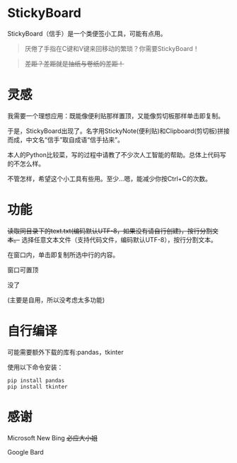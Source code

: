 # StickyBoard
StickyBoard（信手）是一个类便签小工具，可能有点用。

> 厌倦了手指在C键和V键来回移动的繁琐？你需要StickyBoard！

> ~~差距？差距就是抽纸与卷纸的差距！~~

# 灵感
我需要一个理想应用：既能像便利贴那样置顶，又能像剪切板那样单击即复制。

于是，StickyBoard出现了。名字用StickyNote(便利贴)和Clipboard(剪切板)拼接而成，中文名“信手”取自成语“信手拈来”。

本人的Python比较菜，写的过程中请教了不少次人工智能的帮助。总体上代码写的不怎么样。

不管怎样，希望这个小工具有些用。至少...嗯，能减少你按Ctrl+C的次数。

# 功能

~~读取同目录下的text.txt(编码默认UTF-8，如果没有请自行创建)，按行分割文本。~~
选择任意文本文件（支持代码文件，编码默认UTF-8），按行分割文本。

在窗口内，单击即复制所选中行的内容。

窗口可置顶

没了

(主要是自用，所以没考虑太多功能)

# 自行编译

可能需要额外下载的库有:pandas，tkinter

使用以下命令安装：

```
pip install pandas
pip install tkinter
```


# 感谢
Microsoft New Bing ~~必应大小姐~~

Google Bard
